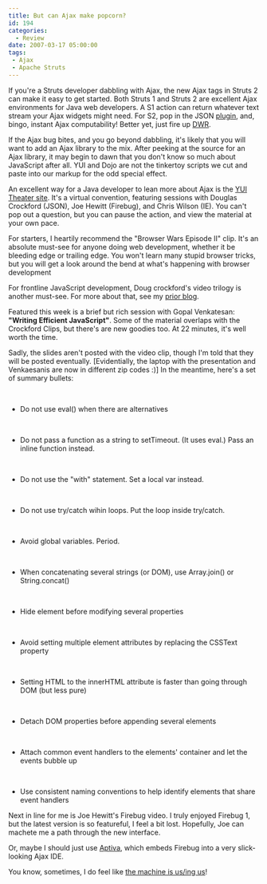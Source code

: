 ```yaml
---
title: But can Ajax make popcorn?
id: 194
categories:
  - Review
date: 2007-03-17 05:00:00
tags:
 - Ajax
 - Apache Struts
---
```


If you're a Struts developer dabbling with Ajax, the new Ajax tags in Struts 2 can make it easy to get started. Both Struts 1 and Struts 2 are excellent Ajax environments for Java web developers. A S1 action can return whatever text stream your Ajax widgets might need. For S2, pop in the JSON [plugin](http://cwiki.apache.org/S2PLUGINS/home.html), and, bingo, instant Ajax computability! Better yet, just fire up [DWR](http://getahead.org/dwr/).

If the Ajax bug bites, and you go beyond dabbling, it's likely that you will want to add an Ajax library to the mix. After peeking at the source for an Ajax library, it may begin to dawn that you don't know so much about JavaScript after all. YUI and Dojo are not the tinkertoy scripts we cut and paste into our markup for the odd special effect.

An excellent way for a Java developer to lean more about Ajax is the [YUI Theater site](http://developer.yahoo.com/yui/theater/). It's a virtual convention, featuring sessions with Douglas Crockford (JSON), Joe Hewitt (Firebug), and Chris Wilson (IE). You can't pop out a question, but you can pause the action, and view the material at your own pace.

For starters, I heartily recommend the "Browser Wars Episode II" clip. It's an absolute must-see for anyone doing web development, whether it be bleeding edge or trailing edge. You won't learn many stupid browser tricks, but you will get a look around the bend at what's happening with browser development

For frontline JavaScript development, Doug crockford's video trilogy is another must-see. For more about that, see my [prior blog](http://jroller.com/page/TedHusted?entry=crockford_clips).

Featured this week is a brief but rich session with Gopal Venkatesan: **"Writing Efficient JavaScript"**. Some of the material overlaps with the Crockford Clips, but there's are new goodies too. At 22 minutes, it's well worth the time.

Sadly, the slides aren't posted with the video clip, though I'm told that they will be posted eventually. [Evidentially, the laptop with the presentation and Venkaesanis are now in different zip codes :)] In the meantime, here's a set of summary bullets:

&nbsp;

*   Do not use eval() when there are alternatives
&nbsp;

&nbsp;

*   Do not pass a function as a string to setTimeout. (It uses eval.) Pass an inline function instead.
&nbsp;

&nbsp;

*   Do not use the "with" statement. Set a local var instead.
&nbsp;

&nbsp;

*   Do not use try/catch wihin loops. Put the loop inside try/catch.
&nbsp;

&nbsp;

*   Avoid global variables. Period.
&nbsp;

&nbsp;

*   When concatenating several strings (or DOM), use Array.join() or String.concat()
&nbsp;

&nbsp;

*   Hide element before modifying several properties
&nbsp;

&nbsp;

*   Avoid setting multiple element attributes by replacing the CSSText property
&nbsp;

&nbsp;

*   Setting HTML to the innerHTML attribute is faster than going through DOM (but less pure)
&nbsp;

&nbsp;

*   Detach DOM properties before appending several elements
&nbsp;

&nbsp;

*   Attach common event handlers to the elements' container and let the events bubble up
&nbsp;

&nbsp;

*   Use consistent naming conventions to help identify elements that share event handlers
&nbsp;

Next in line for me is Joe Hewitt's Firebug video. I truly enjoyed Firebug 1, but the latest version is so featureful, I feel a bit lost. Hopefully, Joe can machete me a path through the new interface.

Or, maybe I should just use [Aptiva](http://www.aptana.com/), which embeds Firebug into a very slick-looking Ajax IDE.

You know, sometimes, I do feel like [the machine is us/ing us](http://www.youtube.com/watch?v=NLlGopyXT_g)!
